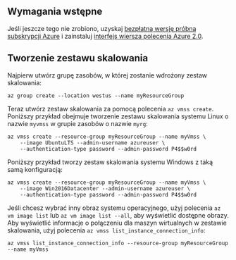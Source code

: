 ## <a name="prerequisites"></a>Wymagania wstępne

Jeśli jeszcze tego nie zrobiono, uzyskaj [bezpłatną wersję próbną subskrypcji Azure](https://azure.microsoft.com/pricing/free-trial/) i zainstaluj [interfejs wiersza polecenia Azure 2.0](https://docs.microsoft.com/cli/azure/install-az-cli2).

## <a name="create-the-scale-set"></a>Tworzenie zestawu skalowania

Najpierw utwórz grupę zasobów, w której zostanie wdrożony zestaw skalowania:

```azurecli
az group create --location westus --name myResourceGroup
```

Teraz utwórz zestaw skalowania za pomocą polecenia `az vmss create`. Poniższy przykład obejmuje tworzenie zestawu skalowania systemu Linux o nazwie `myvmss` w grupie zasobów o nazwie `myrg`:

```azurecli
az vmss create --resource-group myResourceGroup --name myVmss \
    --image UbuntuLTS --admin-username azureuser \
    --authentication-type password --admin-password P4$$w0rd
```

Poniższy przykład tworzy zestaw skalowania systemu Windows z taką samą konfiguracją:

```azurecli
az vmss create --resource-group myResourceGroup --name myVmss \
    --image Win2016Datacenter --admin-username azureuser \
    --authentication-type password --admin-password P4$$w0rd
```

Jeśli chcesz wybrać inny obraz systemu operacyjnego, użyj polecenia `az vm image list` lub `az vm image list --all`, aby wyświetlić dostępne obrazy. Aby wyświetlić informacje o połączeniu dla maszyn wirtualnych w zestawie skalowania, użyj polecenia `az vmss list_instance_connection_info`:

```azurecli
az vmss list_instance_connection_info --resource-group myResourceGroup --name myVmss
```